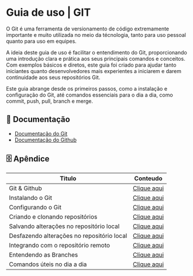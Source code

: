 
# Guia de uso | GIT

O Git é uma ferramenta de versionamento de código extremamente importante e muito utilizada no meio da técnologia, tanto para uso pessoal quanto para uso em equipes.

A ideia deste guia de uso é facilitar o entendimento do Git, proporcionando uma introdução clara e prática aos seus principais comandos e conceitos. Com exemplos básicos e diretos, este guia foi criado para ajudar tanto iniciantes quanto desenvolvedores mais experientes a iniciarem e darem continuidade aos seus repositórios Git.

Este guia abrange desde os primeiros passos, como a instalação e configuração do Git, até comandos essenciais para o dia a dia, como commit, push, pull, branch e merge.
## 📄 Documentação

- [Documentação do Git](https://git-scm.com/docs)
- [Documentação do Github](https://docs.github.com/pt)



## 🗄 Apêndice
| Titulo | Conteudo |
| ---- | ---- |
|Git & Github  | [Clique aqui](https://github.com/DevsousaC/Guia-de-uso-Git/blob/main/1.%20Primeiros%20passos/1.1%20Git%20e%20Github.md)|
|Instalando o Git  | [Clique aqui](https://github.com/DevsousaC/Guia-de-uso-Git/blob/main/1.%20Primeiros%20passos/1.2%20Instalando%20o%20Git.md)|
|Configurando o Git  | [Clique aqui](https://github.com/DevsousaC/Guia-de-uso-Git/blob/main/1.%20Primeiros%20passos/1.3%20Configurando%20o%20Git.md)|
|Criando e clonando repositórios             | [Clique aqui](https://github.com/DevsousaC/Guia-de-uso-Git/blob/main/2.%20Criando%20repositório%20local/2.1%20Criando%20e%20clonando%20repositórios.md)|
|Salvando alterações no repositório local | [Clique aqui](https://github.com/DevsousaC/Guia-de-uso-Git/blob/main/3.%20Alterando%20o%20repositório%20local/3.1%20Salvando%20alterações%20no%20repositório%20local.md)|
|Desfazendo alterações no repositório local | [Clique aqui](https://github.com/DevsousaC/Guia-de-uso-Git/blob/main/3.%20Alterando%20o%20repositório%20local/3.2%20Desfazendo%20alterações%20no%20repositório%20local.md)|
|Integrando com o repositório remoto | [Clique aqui](https://github.com/DevsousaC/Guia-de-uso-Git/blob/main/4.%20Conectando%20com%20o%20repositório%20remoto/4.1%20Integração%20com%20o%20repositório%20remoto.md)|
|Entendendo as Branches | [Clique aqui](https://github.com/DevsousaC/Guia-de-uso-Git/blob/main/5.%20Trabalhando%20com%20Branches/5.1%20Trabalhando%20com%20Branches.md)|
|Comandos úteis no dia a dia | [Clique aqui](https://github.com/DevsousaC/Guia-de-uso-Git/blob/main/5.%20Trabalhando%20com%20Branches/5.2%20Comandos%20utéis%20no%20dia%20a%20dia.md)|

